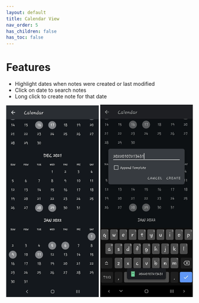 ```yaml
---
layout: default
title: Calendar View
nav_order: 5
has_children: false
has_toc: false
---
```


# Features

- Highlight dates when notes were created or last modified
- Click on date to search notes
- Long click to create note for that date

<img src="/assets/calendar/calendar.webp" alt="Calendar View" width="250"/>

<img src="/assets/calendar/calendar1.webp" alt="Calendar View" width="250"/>

</video>